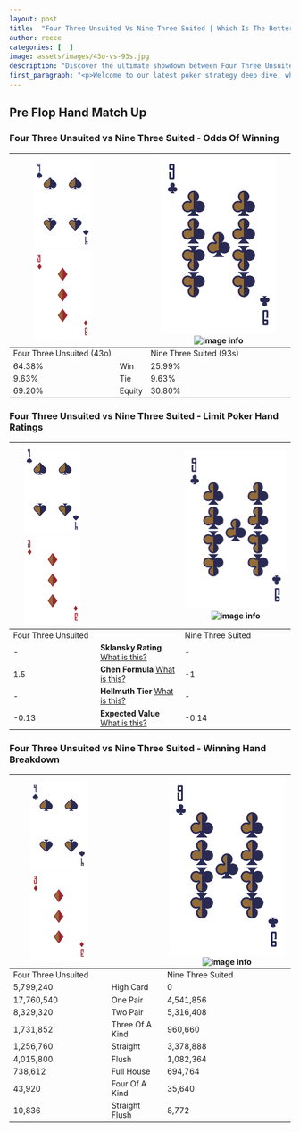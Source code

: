 ```yaml
---
layout: post
title:  "Four Three Unsuited Vs Nine Three Suited | Which Is The Better Hand In Poker? A Complete Guide"
author: reece
categories: [  ]
image: assets/images/43o-vs-93s.jpg
description: "Discover the ultimate showdown between Four Three Unsuited and Nine Three Suited in poker! Uncover the odds, strategies, and scenarios where one hand triumphs over the other. Get ready to up your poker game with this thrilling analysis."
first_paragraph: "<p>Welcome to our latest poker strategy deep dive, where we're pitting two distinct hands against each other in a high-stakes showdown: Four Three Unsuited vs Nine Three Suited.</p><p>In the dynamic world of poker, every decision counts, and knowing which hand holds the upper hand is key to your success at the table.</p><p>In this article, we'll dissect these two hands, explore the scenarios where one dominates the other, and equip you with the knowledge to make strategic choices that can tip the odds in your favor.</p><p>Get ready to unravel the intriguing dynamics of these poker hands and elevate your game to new heights.</p>"
---
```




[comment]: # (sp0)

## Pre Flop Hand Match Up

<div class="table hand-ratings" markdown="1"> 



### Four Three Unsuited vs Nine Three Suited - Odds Of Winning


    
| ![image info](assets/images/hand1/4.png) ![image info](assets/images/hand1/3o.png) |  | ![image info](assets/images/hand2/9.png) ![image info](assets/images/hand2/3s.png) |
| -------- | -------- | -------- |
| Four Three Unsuited (43o) |  | Nine Three Suited (93s) |
| 64.38% | Win | 25.99% |
| 9.63% | Tie | 9.63% |
| 69.20% | Equity | 30.80% |




[comment]: # (sp1)



### Four Three Unsuited vs Nine Three Suited - Limit Poker Hand Ratings


    
| ![image info](assets/images/hand1/4.png) ![image info](assets/images/hand1/3o.png) |  | ![image info](assets/images/hand2/9.png) ![image info](assets/images/hand2/3s.png) |
| -------- | -------- | -------- |
| Four Three Unsuited |  | Nine Three Suited |
| - | **Sklansky Rating** [What is this?](/sklansky-rating-explained) | - |
| 1.5 | **Chen Formula** [What is this?](/chen-formula-explained) | -1 |
| - | **Hellmuth Tier** [What is this?](/Hellmuth-tier-explained) | - |
| -0.13 | **Expected Value** [What is this?](/expected-value-explained) | -0.14 |




[comment]: # (sp2)



### Four Three Unsuited vs Nine Three Suited - Winning Hand Breakdown


    
| ![image info](assets/images/hand1/4.png) ![image info](assets/images/hand1/3o.png) |  | ![image info](assets/images/hand2/9.png) ![image info](assets/images/hand2/3s.png) |
| -------- | -------- | -------- |
| Four Three Unsuited |  | Nine Three Suited |
| 5,799,240 | High Card | 0 |
| 17,760,540 | One Pair | 4,541,856 |
| 8,329,320 | Two Pair | 5,316,408 |
| 1,731,852 | Three Of A Kind | 960,660 |
| 1,256,760 | Straight | 3,378,888 |
| 4,015,800 | Flush | 1,082,364 |
| 738,612 | Full House | 694,764 |
| 43,920 | Four Of A Kind | 35,640 |
| 10,836 | Straight Flush | 8,772 |




[comment]: # (sp3)



</div>

[comment]: # (sp4)



[comment]: # (sp5)

